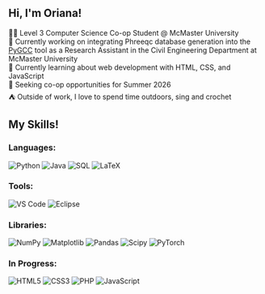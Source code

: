 ## Hi, I'm Oriana! 
👩‍💻 Level 3 Computer Science Co-op Student @ McMaster University  <br/>
💼 Currently working on integrating Phreeqc database generation into the [PyGCC](https://pygcc.readthedocs.io/en/latest/index.html) tool as a Research Assistant in the Civil Engineering Department at McMaster University  <br/>
🌱 Currently learning about web development with HTML, CSS, and JavaScript  <br/>
🎯 Seeking co-op opportunities for Summer 2026  <br/>
⛺ Outside of work, I love to spend time outdoors, sing and crochet  <br/>

## My Skills!
### Languages: 
![Python](https://img.shields.io/badge/python-3670A0?style=for-the-badge&logo=python&logoColor=ffdd54) 
![Java](https://img.shields.io/badge/java-%23ED8B00.svg?style=for-the-badge&logo=openjdk&logoColor=white) 
![SQL](https://img.shields.io/badge/SQL-025E8C?style=for-the-badge&logoColor=white)
![LaTeX](https://img.shields.io/badge/latex-%23008080.svg?style=for-the-badge&logo=latex&logoColor=white)

### Tools: 
![VS Code](https://img.shields.io/badge/VS%20Code-007ACC?style=for-the-badge&logo=visual-studio-code&logoColor=white)
![Eclipse](https://img.shields.io/badge/Eclipse-2C2255?style=for-the-badge&logo=eclipse&logoColor=white)

### Libraries: 
![NumPy](https://img.shields.io/badge/numpy-%23013243.svg?style=for-the-badge&logo=numpy&logoColor=white)
![Matplotlib](https://img.shields.io/badge/-Matplotlib-000000?logo=python&style=for-the-badge)
![Pandas](https://img.shields.io/badge/pandas-%23150458.svg?style=for-the-badge&logo=pandas&logoColor=white) 
![Scipy](https://img.shields.io/badge/SciPy-%230C55A5.svg?style=for-the-badge&logo=scipy&logoColor=%white) 
![PyTorch](https://img.shields.io/badge/PyTorch-%23EE4C2C.svg?style=for-the-badge&logo=PyTorch&logoColor=white)

### In Progress: 
![HTML5](https://img.shields.io/badge/html5-%23E34F26.svg?style=for-the-badge&logo=html5&logoColor=white) 
![CSS3](https://img.shields.io/badge/css3-%231572B6.svg?style=for-the-badge&logo=css3&logoColor=white) 
![PHP](https://img.shields.io/badge/php-%23777BB4.svg?style=for-the-badge&logo=php&logoColor=white)
![JavaScript](https://img.shields.io/badge/JavaScript-F7DF1E?style=for-the-badge&logo=javascript&logoColor=black)




<!-- Proudly created with GPRM ( https://gprm.itsvg.in ) -->
<!-- Icons copied from https://github.com/Ileriayo/markdown-badges?tab=readme-ov-file#markdown-badges -->
